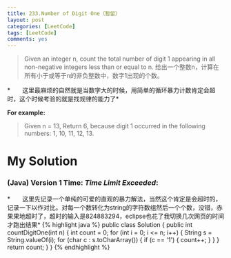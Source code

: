 ```yaml
---
title: 233.Number of Digit One（暂留）
layout: post
categories: [LeetCode]
tags: [LeetCode]
comments: yes
---
```


>Given an integer n, count the total number of digit 1 appearing in all non-negative integers less than or equal to n.
给出一个整数n，计算在所有小于或等于n的非负整数中，数字1出现的个数。

*　　这里最麻烦的自然就是当数字大的时候，用简单的循环暴力计数肯定会超时，这个时候考验的就是找规律的能力了*

**For example:**
>Given n = 13,
Return 6, because digit 1 occurred in the following numbers: 1, 10, 11, 12, 13.

# My Solution
### (Java) Version 1  Time: *Time Limit Exceeded*:
*　　这里先记录一个单纯的可爱的直观的暴力解法，当然这个肯定是会超时的，记录一下以作对比。对每一个数转化为string的字符数组然后一个个数，没错，赤果果地超时了，超时的输入是824883294，eclipse也花了我切换几次网页的时间才跑出结果*
{% highlight java %}
public class Solution {
    public int countDigitOne(int n) {
        int count = 0;
        for (int i = 0; i <= n; i++) {
            String s = String.valueOf(i);
            for (char c : s.toCharArray()) {
                if (c == '1') {
                    count++;
                }
            }
        }
        return count;
    }
}
{% endhighlight %}
